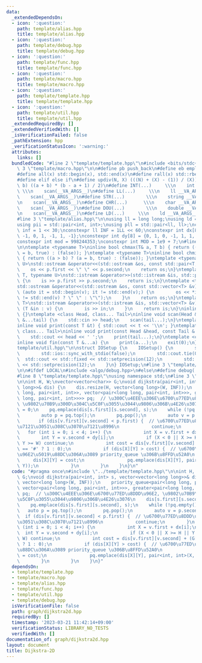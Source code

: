 ```yaml
---
data:
  _extendedDependsOn:
  - icon: ':question:'
    path: template/alias.hpp
    title: template/alias.hpp
  - icon: ':question:'
    path: template/debug.hpp
    title: template/debug.hpp
  - icon: ':question:'
    path: template/func.hpp
    title: template/func.hpp
  - icon: ':question:'
    path: template/macro.hpp
    title: template/macro.hpp
  - icon: ':question:'
    path: template/template.hpp
    title: template/template.hpp
  - icon: ':question:'
    path: template/util.hpp
    title: template/util.hpp
  _extendedRequiredBy: []
  _extendedVerifiedWith: []
  _isVerificationFailed: false
  _pathExtension: hpp
  _verificationStatusIcon: ':warning:'
  attributes:
    links: []
  bundledCode: "#line 2 \"template/template.hpp\"\n#include <bits/stdc++.h>\n#line\
    \ 3 \"template/macro.hpp\"\n\n#define pb push_back\n#define eb emplace_back\n\
    #define all(x) std::begin(x), std::end(x)\n#define rall(x) std::rbegin(x), std::rend(x)\n\
    #define elif else if\n#define updiv(N, X) (((N) + (X) - (1)) / (X))\n#define sigma(a,\
    \ b) ((a + b) * (b - a + 1) / 2)\n#define INT(...)     \\\n    int __VA_ARGS__;\
    \ \\\n    scan(__VA_ARGS__)\n#define LL(...)     \\\n    ll __VA_ARGS__; \\\n\
    \    scan(__VA_ARGS__)\n#define STR(...)        \\\n    string __VA_ARGS__; \\\
    \n    scan(__VA_ARGS__)\n#define CHR(...)      \\\n    char __VA_ARGS__; \\\n\
    \    scan(__VA_ARGS__)\n#define DOU(...)        \\\n    double __VA_ARGS__; \\\
    \n    scan(__VA_ARGS__)\n#define LD(...)     \\\n    ld __VA_ARGS__; \\\n    scan(__VA_ARGS__)\n\
    #line 3 \"template/alias.hpp\"\n\nusing ll = long long;\nusing ld = long double;\n\
    using pii = std::pair<int, int>;\nusing pll = std::pair<ll, ll>;\nconstexpr int\
    \ inf = 1 << 30;\nconstexpr ll INF = 1LL << 60;\nconstexpr int dx[8] = {1, 0,\
    \ -1, 0, 1, -1, 1, -1};\nconstexpr int dy[8] = {0, 1, 0, -1, 1, 1, -1, -1};\n\
    constexpr int mod = 998244353;\nconstexpr int MOD = 1e9 + 7;\n#line 3 \"template/func.hpp\"\
    \n\ntemplate <typename T>\ninline bool chmax(T& a, T b) { return ((a < b) ? (a\
    \ = b, true) : (false)); }\ntemplate <typename T>\ninline bool chmin(T& a, T b)\
    \ { return ((a > b) ? (a = b, true) : (false)); }\ntemplate <typename T, typename\
    \ U>\nstd::ostream &operator<<(std::ostream &os, const std::pair<T, U> &p) {\n\
    \    os << p.first << \" \" << p.second;\n    return os;\n}\ntemplate <typename\
    \ T, typename U>\nstd::istream &operator>>(std::istream &is, std::pair<T, U> &p)\
    \ {\n    is >> p.first >> p.second;\n    return is;\n}\ntemplate <typename T>\n\
    std::ostream &operator<<(std::ostream &os, const std::vector<T> &v) {\n    for\
    \ (auto it = std::begin(v); it != std::end(v);) {\n        os << *it << ((++it)\
    \ != std::end(v) ? \" \" : \"\");\n    }\n    return os;\n}\ntemplate <typename\
    \ T>\nstd::istream &operator>>(std::istream &is, std::vector<T> &v) {\n    for\
    \ (T &in : v) {\n        is >> in;\n    }\n    return is;\n}\ninline void scan()\
    \ {}\ntemplate <class Head, class... Tail>\ninline void scan(Head &head, Tail\
    \ &...tail) {\n    std::cin >> head;\n    scan(tail...);\n}\ntemplate <class T>\n\
    inline void print(const T &t) { std::cout << t << '\\n'; }\ntemplate <class Head,\
    \ class... Tail>\ninline void print(const Head &head, const Tail &...tail) {\n\
    \    std::cout << head << ' ';\n    print(tail...);\n}\ntemplate <class... T>\n\
    inline void fin(const T &...a) {\n    print(a...);\n    exit(0);\n}\n#line 3 \"\
    template/util.hpp\"\n\nstruct IOSetup {\n    IOSetup() {\n        std::cin.tie(nullptr);\n\
    \        std::ios::sync_with_stdio(false);\n        std::cout.tie(0);\n      \
    \  std::cout << std::fixed << std::setprecision(12);\n        std::cerr << std::fixed\
    \ << std::setprecision(12);\n    }\n} IOSetup;\n#line 3 \"template/debug.hpp\"\
    \n\n#ifdef LOCAL\n#include <algo/debug.hpp>\n#else\n#define debug(...)\n#endif\n\
    #line 8 \"template/template.hpp\"\nusing namespace std;\n#line 3 \"graph/dijkstra2d.hpp\"\
    \n\nint H, W;\nvector<vector<char>> G;\nvoid dijkstra(pair<int, int> s, vector<vector<long\
    \ long>>& dis) {\n    dis.resize(H, vector<long long>(W, INF));\n    priority_queue<pair<long\
    \ long, pair<int, int>>, vector<pair<long long, pair<int, int>>>, greater<pair<long\
    \ long, pair<int, int>>>> pq;  // \u300C\u4EEE\u306E\u6700\u77ED\u8DDD\u96E2,\
    \ \u9802\u70B9\u300D\u304C\u5C0F\u3055\u3044\u9806\u306B\u4E26\u3076\n    dis[s.first][s.second]\
    \ = 0;\n    pq.emplace(dis[s.first][s.second], s);\n    while (!pq.empty()) {\n\
    \        auto p = pq.top();\n        pq.pop();\n        auto v = p.second;\n \
    \       if (dis[v.first][v.second] < p.first) {  // \u6700\u77ED\u8DDD\u96E2\u3067\
    \u7121\u3051\u308C\u3070\u7121\u8996\n            continue;\n        }\n     \
    \   for (int i = 0; i < 4; i++) {\n            int X = v.first + dx[i];\n    \
    \        int Y = v.second + dy[i];\n            if (X < 0 || X >= H || Y < 0 ||\
    \ Y >= W) continue;\n            int cost = dis[v.first][v.second] + (G[X][Y]\
    \ == '#' ? 1 : 0);\n            if (dis[X][Y] > cost) {  // \u6700\u77ED\u8DDD\
    \u96E2\u5019\u88DC\u306A\u3089 priority_queue \u306B\u8FFD\u52A0\n           \
    \     dis[X][Y] = cost;\n                pq.emplace(dis[X][Y], pair<int, int>(X,\
    \ Y));\n            }\n        }\n    }\n}\n"
  code: "#pragma once\n#include \"../template/template.hpp\"\n\nint H, W;\nvector<vector<char>>\
    \ G;\nvoid dijkstra(pair<int, int> s, vector<vector<long long>>& dis) {\n    dis.resize(H,\
    \ vector<long long>(W, INF));\n    priority_queue<pair<long long, pair<int, int>>,\
    \ vector<pair<long long, pair<int, int>>>, greater<pair<long long, pair<int, int>>>>\
    \ pq;  // \u300C\u4EEE\u306E\u6700\u77ED\u8DDD\u96E2, \u9802\u70B9\u300D\u304C\
    \u5C0F\u3055\u3044\u9806\u306B\u4E26\u3076\n    dis[s.first][s.second] = 0;\n\
    \    pq.emplace(dis[s.first][s.second], s);\n    while (!pq.empty()) {\n     \
    \   auto p = pq.top();\n        pq.pop();\n        auto v = p.second;\n      \
    \  if (dis[v.first][v.second] < p.first) {  // \u6700\u77ED\u8DDD\u96E2\u3067\u7121\
    \u3051\u308C\u3070\u7121\u8996\n            continue;\n        }\n        for\
    \ (int i = 0; i < 4; i++) {\n            int X = v.first + dx[i];\n          \
    \  int Y = v.second + dy[i];\n            if (X < 0 || X >= H || Y < 0 || Y >=\
    \ W) continue;\n            int cost = dis[v.first][v.second] + (G[X][Y] == '#'\
    \ ? 1 : 0);\n            if (dis[X][Y] > cost) {  // \u6700\u77ED\u8DDD\u96E2\u5019\
    \u88DC\u306A\u3089 priority_queue \u306B\u8FFD\u52A0\n                dis[X][Y]\
    \ = cost;\n                pq.emplace(dis[X][Y], pair<int, int>(X, Y));\n    \
    \        }\n        }\n    }\n}"
  dependsOn:
  - template/template.hpp
  - template/macro.hpp
  - template/alias.hpp
  - template/func.hpp
  - template/util.hpp
  - template/debug.hpp
  isVerificationFile: false
  path: graph/dijkstra2d.hpp
  requiredBy: []
  timestamp: '2023-03-21 11:42:14+09:00'
  verificationStatus: LIBRARY_NO_TESTS
  verifiedWith: []
documentation_of: graph/dijkstra2d.hpp
layout: document
title: Dijkstra-2D
---
```

